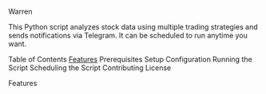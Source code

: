 Warren

This Python script analyzes stock data using multiple trading strategies and sends notifications via Telegram. It can be scheduled to run anytime you want. 

Table of Contents
[Features](#features)
Prerequisites
Setup
Configuration
Running the Script
Scheduling the Script
Contributing
License

Features <a name="features"></a>
